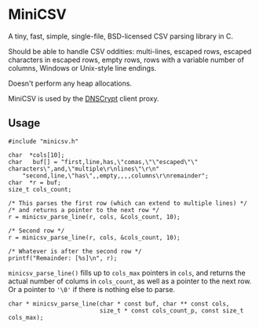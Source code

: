 MiniCSV
=======

A tiny, fast, simple, single-file, BSD-licensed CSV parsing library in C.

Should be able to handle CSV oddities: multi-lines, escaped rows,
escaped characters in escaped rows, empty rows, rows with a variable
number of columns, Windows or Unix-style line endings.

Doesn't perform any heap allocations.

MiniCSV is used by the [DNSCrypt](http://dnscrypt.org) client proxy.

Usage
-----

    #include "minicsv.h"

    char  *cols[10];
    char   buf[] = "first,line,has,\"comas,\"\"escaped\"\" characters\",and,\"multiple\r\nlines\"\r\n"
        "second,line,\"has\",,empty,,,,columns\r\nremainder";
    char  *r = buf;
    size_t cols_count;

    /* This parses the first row (which can extend to multiple lines) */
    /* and returns a pointer to the next row */
    r = minicsv_parse_line(r, cols, &cols_count, 10);
    
    /* Second row */
    r = minicsv_parse_line(r, cols, &cols_count, 10);

    /* Whatever is after the second row */
    printf("Remainder: [%s]\n", r);

`minicsv_parse_line()` fills up to `cols_max` pointers in `cols`, and
returns the actual number of colums in `cols_count`, as well as a
pointer to the next row. Or a pointer to `'\0'` if there is nothing else
to parse.

    char * minicsv_parse_line(char * const buf, char ** const cols,
                              size_t * const cols_count_p, const size_t cols_max);

